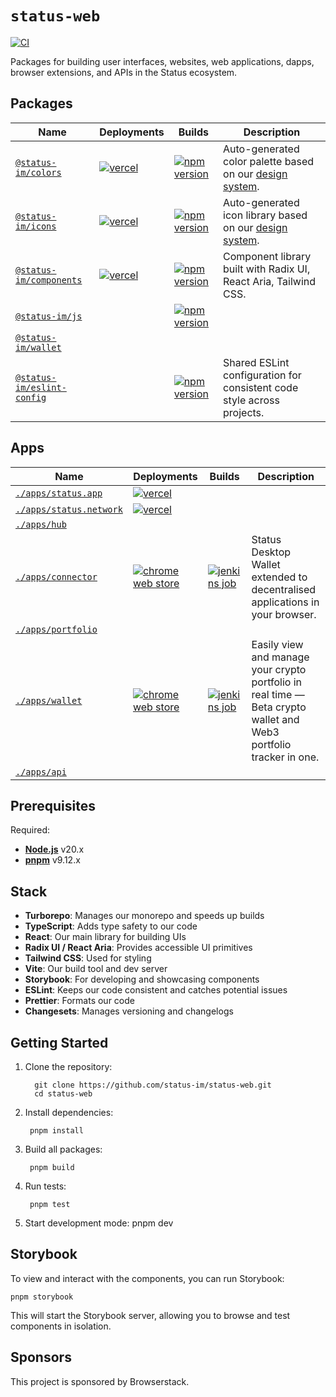 # `status-web`

[![CI](https://github.com/status-im/status-web/actions/workflows/ci.yml/badge.svg)](https://github.com/status-im/status-web/actions/workflows/ci.yml)

Packages for building user interfaces, websites, web applications, dapps, browser extensions, and APIs in the Status ecosystem.

## Packages

| Name                                                   | Deployments                                                                                                          | Builds                                                                                                                              | Description                                                                                                                                                                   |
| ------------------------------------------------------ | -------------------------------------------------------------------------------------------------------------------- | ----------------------------------------------------------------------------------------------------------------------------------- | ----------------------------------------------------------------------------------------------------------------------------------------------------------------------------- |
| [`@status-im/colors`](./packages/colors)               | [![vercel](https://img.shields.io/badge/vercel-black)](https://status-components.vercel.app/?path=/story/colors)     | [![npm version](https://img.shields.io/npm/v/@status-im/colors.svg)](https://www.npmjs.com/package/@status-im/colors)               | Auto-generated color palette based on our [design system](https://www.figma.com/design/v98g9ZiaSHYUdKWrbFg9eM/Foundations?node-id=619-5995&node-type=canvas&m=dev).           |
| [`@status-im/icons`](./packages/icons)                 | [![vercel](https://img.shields.io/badge/vercel-black)](https://status-components.vercel.app/?path=/story/icons)      | [![npm version](https://img.shields.io/npm/v/@status-im/icons)](https://www.npmjs.com/package/@status-im/icons)                     | Auto-generated icon library based on our [design system](https://www.figma.com/design/qLLuMLfpGxK9OfpIavwsmK/Iconset?node-id=3239-987&node-type=frame&t=0h8iIiZ3Sf0g4MRV-11). |
| [`@status-im/components`](./packages/components)       | [![vercel](https://img.shields.io/badge/vercel-black)](https://status-components.vercel.app/?path=/story/components) | [![npm version](https://img.shields.io/npm/v/@status-im/components)](https://www.npmjs.com/package/@status-im/components)           | Component library built with Radix UI, React Aria, Tailwind CSS.                                                                                                              |
| [`@status-im/js`](./packages/status-js)                |                                                                                                                      | [![npm version](https://img.shields.io/npm/v/@status-im/js)](https://www.npmjs.com/package/@status-im/js)                           |                                                                                                                                                                               |
| [`@status-im/wallet`](./packages/wallet)               |                                                                                                                      |                                                                                                                                     |
| [`@status-im/eslint-config`](./packages/eslint-config) |                                                                                                                      | [![npm version](https://img.shields.io/npm/v/@status-im/eslint-config.svg)](https://www.npmjs.com/package/@status-im/eslint-config) | Shared ESLint configuration for consistent code style across projects.                                                                                                        |

## Apps

| Name                                             | Deployments                                                                                                                                | Builds                                                                                                                   | Description                                                                                                       |
| ------------------------------------------------ | ------------------------------------------------------------------------------------------------------------------------------------------ | ------------------------------------------------------------------------------------------------------------------------ | ----------------------------------------------------------------------------------------------------------------- |
| [`./apps/status.app`](./apps/status.app)         | [![vercel](https://img.shields.io/badge/vercel-black)](https://status.app)                                                                 |                                                                                                                          |                                                                                                                   |
| [`./apps/status.network`](./apps/status.network) | [![vercel](https://img.shields.io/badge/vercel-black)](https://status.network)                                                             |                                                                                                                          |                                                                                                                   |
| [`./apps/hub`](./apps/hub)                       |                                                                                                                                            |                                                                                                                          |                                                                                                                   |
| [`./apps/connector`](./apps/connector)           | [![chrome web store](https://img.shields.io/badge/chrome-grey)](https://chromewebstore.google.com/detail/kahehnbpamjplefhpkhafinaodkkenpg) | [![jenkins job](https://img.shields.io/badge/jenkins-grey)](https://ci.status.im/job/status-web/job/main/job/connector/) | Status Desktop Wallet extended to decentralised applications in your browser.                                     |
| [`./apps/portfolio`](./apps/portfolio)           |                                                                                                                                            |                                                                                                                          |                                                                                                                   |
| [`./apps/wallet`](./apps/wallet)                 | [![chrome web store](https://img.shields.io/badge/chrome-grey)](https://chromewebstore.google.com/detail/opkfeajbclhjdneghppfnfiannideafj) | [![jenkins job](https://img.shields.io/badge/jenkins-grey)](https://ci.status.im/job/status-web/job/main/job/wallet/)    | Easily view and manage your crypto portfolio in real time — Beta crypto wallet and Web3 portfolio tracker in one. |
| [`./apps/api`](./apps/api)                       |                                                                                                                                            |                                                                                                                          |                                                                                                                   |

## Prerequisites

Required:

- **[Node.js](https://nodejs.org/)** v20.x
- **[pnpm](https://pnpm.io)** v9.12.x

## Stack

- **Turborepo**: Manages our monorepo and speeds up builds
- **TypeScript**: Adds type safety to our code
- **React**: Our main library for building UIs
- **Radix UI / React Aria**: Provides accessible UI primitives
- **Tailwind CSS**: Used for styling
- **Vite**: Our build tool and dev server
- **Storybook**: For developing and showcasing components
- **ESLint**: Keeps our code consistent and catches potential issues
- **Prettier**: Formats our code
- **Changesets**: Manages versioning and changelogs

## Getting Started

1.  Clone the repository:

          git clone https://github.com/status-im/status-web.git
          cd status-web

2.  Install dependencies:

         pnpm install

3.  Build all packages:

         pnpm build

4.  Run tests:

         pnpm test

5.  Start development mode:
    pnpm dev

## Storybook

To view and interact with the components, you can run Storybook:

    pnpm storybook

This will start the Storybook server, allowing you to browse and test components in isolation.

## Sponsors

This project is sponsored by Browserstack.
